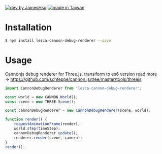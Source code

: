 [![dev by JamesHsu](https://img.shields.io/badge/Dev%20by-Jameshsu1125-green)](https://github.com/jameshsu1125/) [![made in Taiwan](https://img.shields.io/badge/Made%20in-Taiwan-orange)](https://github.com/jameshsu1125/)

# Installation

```sh
$ npm install lesca-cannon-debug-renderer --save
```

# Usage

Cannonjs debug renderer for Three.js. transiform to es6 version read more => https://github.com/schteppe/cannon.js/tree/master/tools/threejs

```javascript
import CannonDebugRenderer from 'lesca-cannon-debug-renderer';

const world = new CANNON.World();
const scene = new THREE.Scene();

const cannonDebugRenderer = new CannonDebugRenderer(scene, world);

function render() {
	requestAnimationFrame(render);
	world.step(timeStep);
	cannonDebugRenderer.update();
	renderer.render(scene, camera);
}
render();
```
